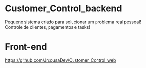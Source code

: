 # Customer_Control_backend
Pequeno sistema criado para solucionar um problema real pessoal! Controle de clientes, pagamentos e tasks!

# Front-end
https://github.com/JrsousaDev/Customer_Control_web
